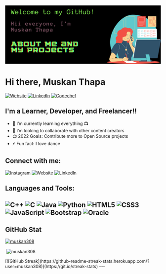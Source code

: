 [![MasterHead](https://github.com/muskan308/muskan308/blob/main/banM.png)](https://muskan308.github.io/portfolio/portfolio.html)
# Hi there, Muskan Thapa

[![Website](https://img.shields.io/website?label=resume&style=for-the-badge&url=https%3A%2F%2Fcodestackr.com)](https://muskan308.github.io/portfolio/portfolio.html)
[![LinkedIn](https://img.shields.io/badge/linkedin-%230077B5.svg?style=for-the-badge&logo=linkedin&logoColor=white)](https://www.linkedin.com/in/muskan-thapa-0864ab1b2)
[![Codechef](https://img.shields.io/badge/-CodeChef-5B4638?style=for-the-badge&logo=CodeChef&logoColor=white)](https://www.codechef.com/users/muskan771)


## I'm a Learner, Developer, and Freelancer!!

- 🌱 I’m currently learning everything 📺
- 👯 I’m looking to collaborate with other content creators
- 📺 2022 Goals: Contribute more to Open Source projects
- ⚡ Fun fact: I love dance

## Connect with me:
[![Instagram](https://img.shields.io/badge/muskan_thapa-%23E4405F.svg?style=for-the-badge&logo=Instagram&logoColor=white)](https://instagram.com/_m.u_s_k_a.n_)  [![Website](https://img.shields.io/website?label=Muskan_Thapa&style=for-the-badge&url=https%3A%2F%2Fcodestackr.com)](https://muskan308.github.io/portfolio/portfolio.html/) [![LinkedIn](https://img.shields.io/badge/linkedin-%230077B5.svg?style=for-the-badge&logo=linkedin&logoColor=white)](https://www.linkedin.com/in/muskan-thapa-0864ab1b2)



## Languages and Tools:

![C++](https://img.shields.io/badge/c++-%2300599C.svg?style=for-the-badge&logo=c%2B%2B&logoColor=white) ![C](https://img.shields.io/badge/c-%2300599C.svg?style=for-the-badge&logo=c&logoColor=white) ![Java](https://img.shields.io/badge/java-%23ED8B00.svg?style=for-the-badge&logo=java&logoColor=white) ![Python](https://img.shields.io/badge/python-3670A0?style=for-the-badge&logo=python&logoColor=ffdd54) ![HTML5](https://img.shields.io/badge/html5-%23E34F26.svg?style=for-the-badge&logo=html5&logoColor=white) ![CSS3](https://img.shields.io/badge/css3-%231572B6.svg?style=for-the-badge&logo=css3&logoColor=white) ![JavaScript](https://img.shields.io/badge/javascript-%23323330.svg?style=for-the-badge&logo=javascript&logoColor=%23F7DF1E) ![Bootstrap](https://img.shields.io/badge/bootstrap-%23563D7C.svg?style=for-the-badge&logo=bootstrap&logoColor=white) ![Oracle](https://img.shields.io/badge/Oracle-F80000?style=for-the-badge&logo=oracle&logoColor=white)
---
## GitHub Stat
<p align="left"> <a href="https://github.com/ryo-ma/github-profile-trophy"> <img src="https://github-profile-trophy.vercel.app/?username=muskan308" alt="muskan308" /> </a> </p>
<p>&nbsp;<img align="center" src="https://github-readme-stats.vercel.app/api?username=muskan308&show_icons=true&locale=en" alt="muskan308" /></p>
[![GitHub Streak](https://github-readme-streak-stats.herokuapp.com/?user=muskan308)](https://git.io/streak-stats)
---


[website]: https://muskan308.github.io/portfolio/portfolio.html
[instagram]: https://instagram.com/_m.u_s_k_a.n_
[linkedin]: https://www.linkedin.com/in/muskan-thapa-0864ab1b2
